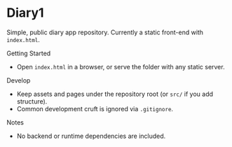 # Diary1

Simple, public diary app repository. Currently a static front-end with `index.html`.

Getting Started
- Open `index.html` in a browser, or serve the folder with any static server.

Develop
- Keep assets and pages under the repository root (or `src/` if you add structure).
- Common development cruft is ignored via `.gitignore`.

Notes
- No backend or runtime dependencies are included.
